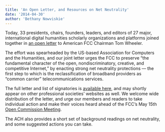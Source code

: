 ```yaml
---
title: 'An Open Letter, and Resources on Net Neutrality'
date: '2014-04-30'
author: 'Bethany Nowviskie'
---
```

Today, 33 presidents, chairs, founders, leaders, and editors of 27 major, international digital humanities scholarly organizations and platforms joined together in [an open letter](/news/2014/04/open-letter-on-net-neutrality/) to American FCC Chairman Tom Wheeler.

The effort was spearheaded by the US-based Association for Computers and the Humanities, and our joint letter urges the FCC to preserve “the fundamental character of the open, nondiscriminatory, creative, and competitive Internet,” by enacting strong net neutrality protections — the first step to which is the reclassification of broadband providers as “common carrier” telecommunications services.

The full letter and list of signatories is [available here](/news/2014/04/open-letter-on-net-neutrality/), and may shortly appear on other professional societies’ websites as well. We welcome wide distribution of the letter, and urge our members and readers to take individual action and make their voices heard ahead of the FCC’s May 15th [Open Commission Meeting](http://www.fcc.gov/events/open-commission-meeting-may-2014).

The ACH also provides a short set of background readings on net neutrality, and some suggested actions you can take.